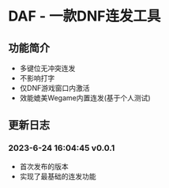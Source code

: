 # DAF - 一款DNF连发工具

## 功能简介

 - 多键位无冲突连发
 - 不影响打字
 - 仅DNF游戏窗口内激活
 - 效能媲美Wegame内置连发(基于个人测试)

## 更新日志

### 2023-6-24 16:04:45 v0.0.1
 - 首次发布的版本
 - 实现了最基础的连发功能
